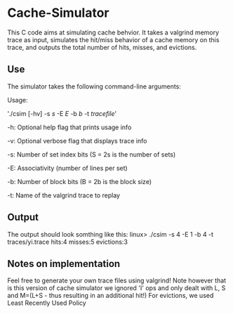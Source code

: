 # Cache-Simulator
This C code aims at simulating cache behvior. It takes a valgrind memory trace as input, simulates the hit/miss behavior of a cache memory on this trace, and outputs the total number of hits, misses, and evictions.

## Use
The simulator takes the following command-line arguments:

Usage: 

'./csim [-hv] -s _s_ -E _E_ -b _b_ -t _tracefile_'

-h: Optional help flag that prints usage info

-v: Optional verbose flag that displays trace info

-s: Number of set index bits (S = 2s is the number of sets)

-E: Associativity (number of lines per set)

-b: Number of block bits (B = 2b is the block size)

-t: Name of the valgrind trace to replay


## Output
The output should look somthing like this:
    linux> ./csim -s 4 -E 1 -b 4 -t traces/yi.trace
    hits:4 misses:5 evictions:3


## Notes on implementation
Feel free to generate your own trace files using valgrind! Note however that is this version of cache simulator we ignored 'I' ops and only dealt with L, S and M=(L+S - thus resulting in an additional hit!)
For evictions, we used Least Recently Used Policy
